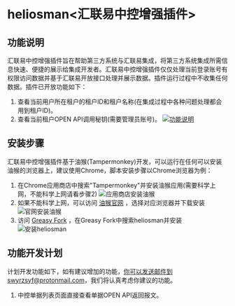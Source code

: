 # heliosman<汇联易中控增强插件>

## 功能说明
汇联易中控增强插件旨在帮助第三方系统与汇联易集成，将第三方系统集成所需信息快速、便捷的展示给集成开发者。汇联易中控增强插件仅仅处理当前登录账号有权限访问数据并基于汇联易开放接口处理并展示数据。插件运行过程中不收集任何数据。插件已开放功能如下：
1. 查看当前用户所在租户的租户ID和租户名称(在集成过程中各种问题处理都会用到租户ID)。
2. 查看当前租户OPEN API调用秘钥(需要管理员账号)。
[![功能说明](https://www.imageoss.com/images/2021/07/02/m04ab49e09164071cb.png)](https://www.imageoss.com/image/t8GJa)

## 安装步骤
汇联易中控增强插件基于油猴(Tampermonkey)开发，可以运行在任何可以安装油猴的浏览器上，建议使用Chrome，脚本安装步骤以Chrome浏览器为例：
1. 在Chrome应用商店中搜索"Tampermonkey"并安装油猴应用(需要科学上网，不能科学上网请看步骤2)
![应用商店安装油猴](https://www.imageoss.com/images/2021/07/01/m173c5062345af1c00.jpg)
2. 如果不能科学上网，可以访问 [油猴官网](https://www.tampermonkey.net/) ，选择对应浏览器并下载安装
![官网安装油猴](https://www.imageoss.com/images/2021/07/01/m2236f9a0809688b39.png)
3. 访问 [Greasy Fork](https://greasyfork.org/zh-CN) ，在Greasy Fork中搜索heliosman并安装
![安装heliosman](https://www.imageoss.com/images/2021/07/01/m3fecb35c63d40b70f.png)

## 功能开发计划
计划开发功能如下，如有建议增加的功能，你可以发送邮件到swyrzsyf@protonmail.com，我们将认真考虑你建议的功能。
1. 中控单据列表页面直接查看单据OPEN API返回报文。

